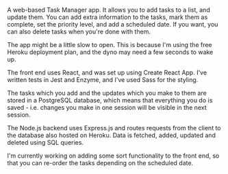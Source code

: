 A web-based Task Manager app. It allows you to add tasks to a list, and update them. You can add extra information to the tasks, mark them as complete, set the priority level, and add a scheduled date. If you want, you can also delete tasks when you're done with them.

The app might be a little slow to open. This is because I'm using the free Heroku deployment plan, and the dyno may need a few seconds to wake up.

The front end uses React, and was set up using Create React App. I've written tests in Jest and Enzyme, and I've used Sass for the styling.

The tasks which you add and the updates which you make to them are stored in a PostgreSQL database, which means that everything you do is saved - i.e. changes you make in one session will be visible in the next session. 

The Node.js backend uses Express.js and routes requests from the client to the database also hosted on Heroku. Data is fetched, added, updated and deleted using SQL queries.

I'm currently working on adding some sort functionality to the front end, so that you can re-order the tasks depending on the scheduled date.